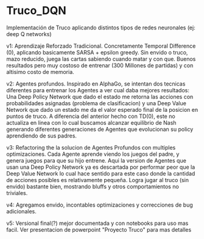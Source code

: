 # Truco_DQN
Implementación de Truco aplicando distintos tipos de redes neuronales (ej: deep Q networks)

v1: Aprendizaje Reforzado Tradicional. Concretamente Temporal Difference (0), aplicando basicamente SARSA + epsilon greedy. Sin envido o truco, mazo reducido, juega las cartas sabiendo cuando matar y con que. 
Buenos resultados pero muy costoso de entrenar (300 Millones de partidas) y con altisimo costo de memoria.

v2: Agentes profundos. Inspirado en AlphaGo, se intentan dos tecnicas diferentes para entrenar los Agentes a ver cual daba mejores resultados: Una Deep Policy Network que dado el estado me retorna las acciones con probabilidades asignadas (problema de clasificacion) y una Deep Value Network que dado un estado me da el valor esperado final de la posicion en puntos de truco. A diferencia del anterior hecho con TD(0), este no actualiza en linea con lo cual buscamos alcanzar equilibrio de Nash generando diferentes generaciones de Agentes que evolucionan su policy aprendiendo de sus padres. 

v3: Refactoring the la solucion de Agentes Profundos con multiples optimizaciones. Cada Agente aprende viendo los juegos del padre, y genera juegos para que su hijo entrene. Aqui la version de Agentes que usan una Deep Policy Network ya es descartada por performar peor que la Deep Value Network lo cual hace sentido para este caso donde la cantidad de acciones posibles es relativamente pequeña. Logra jugar al truco (sin envido) bastante bien, mostrando bluffs y otros comportamientos no triviales.

v4: Agregamos envido, incontables optimizaciones y correcciones de bug adicionales.

v5: Versional final(?) mejor documentada y con notebooks para uso mas facil. Ver presentacion de powerpoint "Proyecto Truco" para mas detalles 
